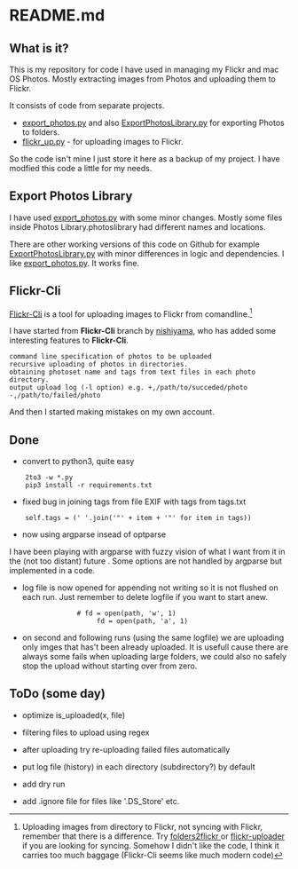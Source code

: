 # README.md


## What is it?

This is my repository for code I have used in managing my Flickr and mac OS Photos. Mostly extracting images from Photos and uploading them to Flickr.

It consists of code from separate projects.

- [export_photos.py](https://github.com/AaronVanGeffen/ExportPhotosLibrary) and also [ExportPhotosLibrary.py](https://github.com/tymmej/ExportPhotosLibrary) for exporting Photos to folders.
- [flickr_up.py](https://github.com/nisiyama/Flickr-Cli) - for uploading images to Flickr.

So the code isn't mine I just store it here as a backup of my project. I have modfied this code a little for my needs. 

## Export Photos Library

I have used [export_photos.py](https://github.com/AaronVanGeffen/ExportPhotosLibrary) with some minor changes. Mostly some files inside Photos Library.photoslibrary had different names and locations.

There are other working versions of this code on Github for example [ExportPhotosLibrary.py](https://github.com/tymmej/ExportPhotosLibrary) with minor differences in logic and dependencies. I like [export_photos.py](https://github.com/AaronVanGeffen/ExportPhotosLibrary). It works fine.

## Flickr-Cli

[Flickr-Cli](https://github.com/jmahmood/Flickr-Cli) is a tool for uploading images to Flickr from comandline.[^1] 

[^1]: Uploading images from directory to Flickr, not syncing with Flickr,  remember that there is a difference. Try [folders2flickr
](https://github.com/richq/folders2flickr) or [flickr-uploader](https://github.com/trickortweak/flickr-uploader) if you are looking for syncing. Somehow I didn't like the code, I think it carries too much baggage (Flickr-Cli seems like much modern code)

I have started from **Flickr-Cli** branch by [nishiyama](https://github.com/jmahmood/Flickr-Cli/pulls/nisiyama), who has added some interesting features to **Flickr-Cli**.

    command line specification of photos to be uploaded
    recursive uploading of photos in directories.
    obtaining photoset name and tags from text files in each photo directory.
    output upload log (-l option) e.g. +,/path/to/succeded/photo -,/path/to/failed/photo

And then I started making mistakes on my own account.

## Done

- convert to python3, quite easy
```
    2to3 -w *.py
    pip3 install -r requirements.txt
```
- fixed bug in joining tags from file EXIF with tags from tags.txt
```
    self.tags = (' '.join('"' + item + '"' for item in tags))
```
- now using argparse insead of optparse

I have been playing with argparse with fuzzy vision of what I want from it in the (not too distant) future . Some options are not handled by argparse but implemented in a code.

- log file is now opened for appending not writing so it is not flushed on each run. Just remember to delete logfile if you want to start anew.
```
                 # fd = open(path, 'w', 1)
                      fd = open(path, 'a', 1)
```
- on second and following runs (using the same logfile) we are uploading only imges that has't been already uploaded. It is usefull cause there are always some fails when uploading large folders, we could also no safely stop the upload without starting over from zero.

## ToDo (some day)

- optimize is_uploaded(x, file)

- filtering files to upload using regex

- after uploading try re-uploading failed files automatically

- put log file (history) in each directory (subdirectory?) by default

- add dry run

- add .ignore file for files like '.DS_Store' etc.
